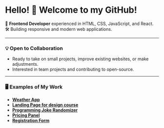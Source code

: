 # Hello! 👋 Welcome to my GitHub!

🎯 **Frontend Developer** experienced in HTML, CSS, JavaScript, and React.  
🛠️ Building responsive and modern web applications.  

---

### 💡 Open to Collaboration
- Ready to take on small projects, improve existing websites, or make adjustments.  
- Interested in team projects and contributing to open-source.  

---

### 🖥️ Examples of My Work
- [**Weather App**](https://myweatheronline.netlify.app/)
- [**Landing Page for design course**](https://codesignfreecourse.netlify.app/)
- [**Programming Joke Randomizer**](https://randomjoke-api.netlify.app/)
- [**Pricing Panel**](https://pricing-paneldemo.netlify.app/)
- [**Registration Form**](https://registrationform-staticmethods.netlify.app/)
